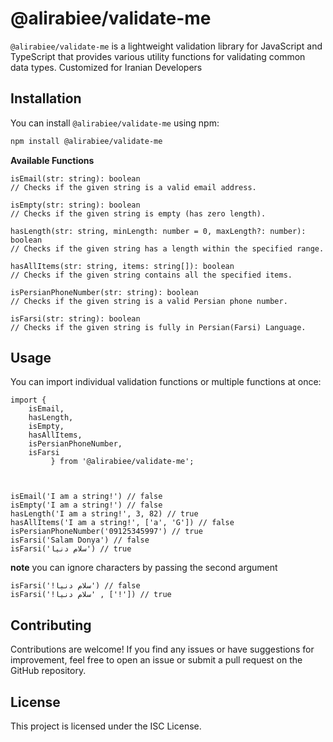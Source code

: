 # @alirabiee/validate-me

`@alirabiee/validate-me` is a lightweight validation library for JavaScript and TypeScript that provides various utility functions for validating common data types. Customized for Iranian Developers

## Installation

You can install `@alirabiee/validate-me` using npm:

```bash
npm install @alirabiee/validate-me
```

**Available Functions**

```
isEmail(str: string): boolean
// Checks if the given string is a valid email address.

isEmpty(str: string): boolean
// Checks if the given string is empty (has zero length).

hasLength(str: string, minLength: number = 0, maxLength?: number): boolean
// Checks if the given string has a length within the specified range.

hasAllItems(str: string, items: string[]): boolean
// Checks if the given string contains all the specified items.

isPersianPhoneNumber(str: string): boolean
// Checks if the given string is a valid Persian phone number.

isFarsi(str: string): boolean
// Checks if the given string is fully in Persian(Farsi) Language.
```

## Usage
You can import individual validation functions or multiple functions at once:

```
import { 
    isEmail,
    hasLength,
    isEmpty,
    hasAllItems,
    isPersianPhoneNumber,
    isFarsi
         } from '@alirabiee/validate-me';



isEmail('I am a string!') // false
isEmpty('I am a string!') // false
hasLength('I am a string!', 3, 82) // true
hasAllItems('I am a string!', ['a', 'G']) // false
isPersianPhoneNumber('09125345997') // true
isFarsi('Salam Donya') // false
isFarsi('سلام دنیا') // true
```
**note**
you can ignore characters by passing the second argument
```
isFarsi('!سلام دنیا') // false
isFarsi('!سلام دنیا' , ['!']) // true

```

## Contributing
Contributions are welcome! If you find any issues or have suggestions for improvement,
feel free to open an issue or submit a pull request on the GitHub repository.

## License
This project is licensed under the ISC License.